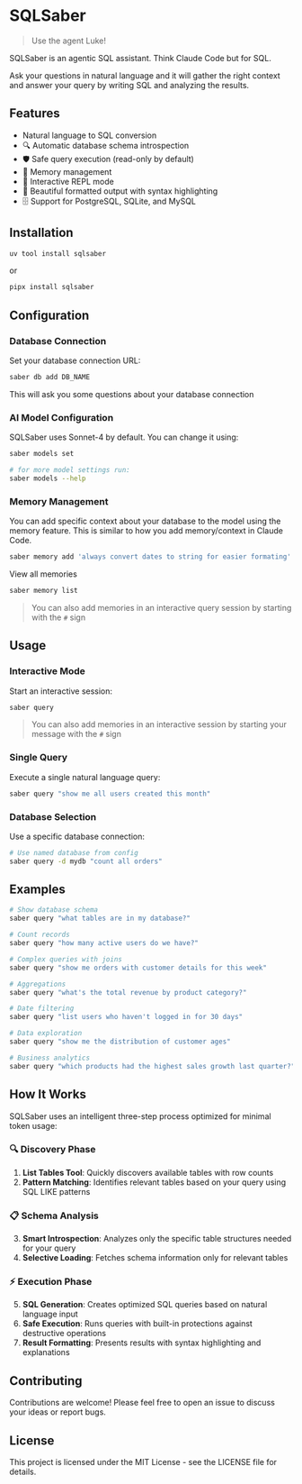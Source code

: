 # SQLSaber

> Use the agent Luke!

SQLSaber is an agentic SQL assistant. Think Claude Code but for SQL.

Ask your questions in natural language and it will gather the right context and answer your query by writing SQL and analyzing the results.

## Features

- Natural language to SQL conversion
- 🔍 Automatic database schema introspection
- 🛡️ Safe query execution (read-only by default)
- 🧠 Memory management
- 💬 Interactive REPL mode
- 🎨 Beautiful formatted output with syntax highlighting
- 🗄️ Support for PostgreSQL, SQLite, and MySQL

## Installation

```bash
uv tool install sqlsaber
```

or

```bash
pipx install sqlsaber
```

## Configuration

### Database Connection

Set your database connection URL:

```bash
saber db add DB_NAME
```

This will ask you some questions about your database connection

### AI Model Configuration

SQLSaber uses Sonnet-4 by default. You can change it using:

```bash
saber models set

# for more model settings run:
saber models --help
```

### Memory Management

You can add specific context about your database to the model using the memory feature. This is similar to how you add memory/context in Claude Code.

```bash
saber memory add 'always convert dates to string for easier formating'
```

View all memories

```bash
saber memory list
```

> You can also add memories in an interactive query session by starting with the `#` sign

## Usage

### Interactive Mode

Start an interactive session:

```bash
saber query
```

> You can also add memories in an interactive session by starting your message with the `#` sign

### Single Query

Execute a single natural language query:

```bash
saber query "show me all users created this month"
```

### Database Selection

Use a specific database connection:

```bash
# Use named database from config
saber query -d mydb "count all orders"
```

## Examples

```bash
# Show database schema
saber query "what tables are in my database?"

# Count records
saber query "how many active users do we have?"

# Complex queries with joins
saber query "show me orders with customer details for this week"

# Aggregations
saber query "what's the total revenue by product category?"

# Date filtering
saber query "list users who haven't logged in for 30 days"

# Data exploration
saber query "show me the distribution of customer ages"

# Business analytics
saber query "which products had the highest sales growth last quarter?"
```

## How It Works

SQLSaber uses an intelligent three-step process optimized for minimal token usage:

### 🔍 Discovery Phase

1. **List Tables Tool**: Quickly discovers available tables with row counts
2. **Pattern Matching**: Identifies relevant tables based on your query using SQL LIKE patterns

### 📋 Schema Analysis

3. **Smart Introspection**: Analyzes only the specific table structures needed for your query
4. **Selective Loading**: Fetches schema information only for relevant tables

### ⚡ Execution Phase

5. **SQL Generation**: Creates optimized SQL queries based on natural language input
6. **Safe Execution**: Runs queries with built-in protections against destructive operations
7. **Result Formatting**: Presents results with syntax highlighting and explanations

## Contributing

Contributions are welcome! Please feel free to open an issue to discuss your ideas or report bugs.

## License

This project is licensed under the MIT License - see the LICENSE file for details.
